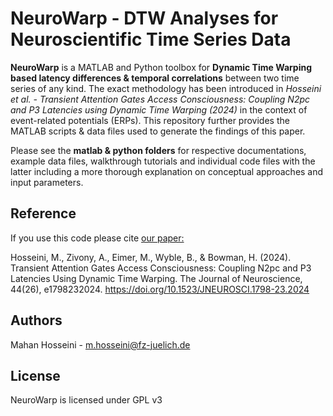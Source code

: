 # NeuroWarp - DTW Analyses for Neuroscientific Time Series Data

**NeuroWarp** is a MATLAB and Python toolbox for **Dynamic Time Warping based latency differences & temporal correlations** between two time series of any kind. The exact methodology has been introduced in *Hosseini et al. - Transient Attention Gates Access Consciousness: Coupling N2pc and P3 Latencies using Dynamic Time Warping (2024)* in the context of event-related potentials (ERPs). This repository further provides the MATLAB scripts & data files used to generate the findings of this paper.  

Please see the **matlab & python folders** for respective documentations, example data files, walkthrough tutorials and individual code files with the latter including a more thorough explanation on conceptual approaches and input parameters.

## Reference
If you use this code please cite [our paper:](https://www.jneurosci.org/content/jneuro/44/26/e1798232024.full.pdf)

Hosseini, M., Zivony, A., Eimer, M., Wyble, B., & Bowman, H. (2024). Transient Attention Gates Access Consciousness: Coupling N2pc and P3 Latencies Using Dynamic Time Warping. The Journal of Neuroscience, 44(26), e1798232024. https://doi.org/10.1523/JNEUROSCI.1798-23.2024

## Authors
Mahan Hosseini - m.hosseini@fz-juelich.de 

## License
NeuroWarp is licensed under GPL v3

